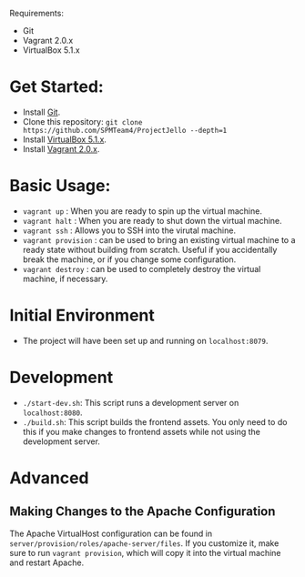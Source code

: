 Requirements:

* Git
* Vagrant 2.0.x
* VirtualBox 5.1.x

# Get Started:

* Install [Git](https://git-scm.com/).
* Clone this repository:
`git clone https://github.com/SPMTeam4/ProjectJello --depth=1`
* Install [VirtualBox 5.1.x](https://www.virtualbox.org/).
* Install [Vagrant 2.0.x](https://www.vagrantup.com/).

# Basic Usage:

* `vagrant up` :  When you are ready to spin up the virtual machine.
* `vagrant halt` : When you are ready to shut down the virtual machine.
* `vagrant ssh` : Allows you to SSH into the virutal machine.
* `vagrant provision` : can be used to bring an existing virtual machine to a ready
state without building from scratch. Useful if you accidentally break the machine,
or if you change some configuration.
* `vagrant destroy` : can be used to completely destroy the virtual machine, if necessary.

# Initial Environment

* The project will have been set up and running on `localhost:8079`.

# Development

* `./start-dev.sh`: This script runs a development server on `localhost:8080`.
* `./build.sh`: This script builds the frontend assets. You only need to do this if you make
changes to frontend assets while not using the development server.

# Advanced

## Making Changes to the Apache Configuration

The Apache VirtualHost configuration can be found in
`server/provision/roles/apache-server/files`. If you customize it,
make sure to run `vagrant provision`, which will copy it
into the virtual machine and restart Apache.
